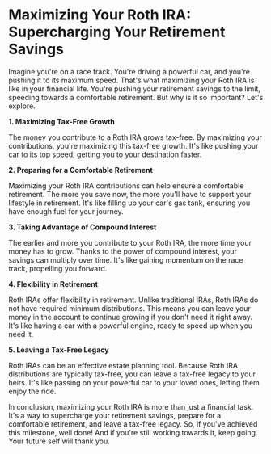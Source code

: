 # Maximizing Your Roth IRA: Supercharging Your Retirement Savings

Imagine you're on a race track. You're driving a powerful car, and you're pushing it to its maximum speed. That's what maximizing your Roth IRA is like in your financial life. You're pushing your retirement savings to the limit, speeding towards a comfortable retirement. But why is it so important? Let's explore.

**1. Maximizing Tax-Free Growth**

The money you contribute to a Roth IRA grows tax-free. By maximizing your contributions, you're maximizing this tax-free growth. It's like pushing your car to its top speed, getting you to your destination faster.

**2. Preparing for a Comfortable Retirement**

Maximizing your Roth IRA contributions can help ensure a comfortable retirement. The more you save now, the more you'll have to support your lifestyle in retirement. It's like filling up your car's gas tank, ensuring you have enough fuel for your journey.

**3. Taking Advantage of Compound Interest**

The earlier and more you contribute to your Roth IRA, the more time your money has to grow. Thanks to the power of compound interest, your savings can multiply over time. It's like gaining momentum on the race track, propelling you forward.

**4. Flexibility in Retirement**

Roth IRAs offer flexibility in retirement. Unlike traditional IRAs, Roth IRAs do not have required minimum distributions. This means you can leave your money in the account to continue growing if you don't need it right away. It's like having a car with a powerful engine, ready to speed up when you need it.

**5. Leaving a Tax-Free Legacy**

Roth IRAs can be an effective estate planning tool. Because Roth IRA distributions are typically tax-free, you can leave a tax-free legacy to your heirs. It's like passing on your powerful car to your loved ones, letting them enjoy the ride.

In conclusion, maximizing your Roth IRA is more than just a financial task. It's a way to supercharge your retirement savings, prepare for a comfortable retirement, and leave a tax-free legacy. So, if you've achieved this milestone, well done! And if you're still working towards it, keep going. Your future self will thank you.